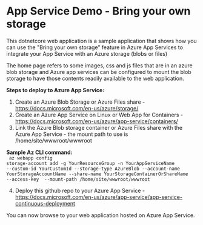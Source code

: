 # App Service Demo - Bring your own storage

This dotnetcore web application is a sample application that shows how you can use the "Bring your own storage" feature in Azure App Services to integrate your App Service with an Azure storage (blobs or files)

The home page refers to some images, css and js files that are in an azure blob storage and Azure app services can be configured to mount the blob storage to have those contents readily available to the web application.

<b>Steps to deploy to Azure App Service:</b>

1. Create an Azure Blob Storage or Azure Files share - https://docs.microsoft.com/en-us/azure/storage/
2. Create an Azure App Service on Linux or Web App for Containers - https://docs.microsoft.com/en-us/azure/app-service/containers/ 
3. Link the Azure Blob storage container or Azure Files share with the Azure App Service - the mount path to use is /home/site/wwwroot/wwwroot

<b>Sample Az CLI command:</b>
<br/>
<code>
az webapp config storage-account add -g YourResourceGroup -n YourAppServiceName --custom-id YourCustomId --storage-type AzureBlob --account-name YourStorageAccountName --share-name YourStorageContainerOrShareName --access-key <youraccesskey> --mount-path /home/site/wwwroot/wwwroot
  </code>

4. Deploy this github repo to your Azure App Service - https://docs.microsoft.com/en-us/azure/app-service/app-service-continuous-deployment 

You can now browse to your web application hosted on Azure App Service.



